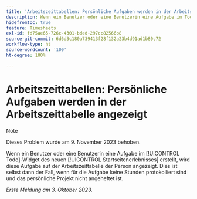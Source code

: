 ```yaml
---
title: 'Arbeitszeittabellen: Persönliche Aufgaben werden in der Arbeitszeittabelle angezeigt'
description: Wenn ein Benutzer oder eine Benutzerin eine Aufgabe im Todo-Widget des neuen Startseitenerlebnisses erstellt, wird diese Aufgabe auf der Arbeitszeittabelle der Person angezeigt. Dies ist selbst dann der Fall, wenn für die Aufgabe keine Stunden protokolliert sind und das persönliche Projekt nicht angeheftet ist.
hidefromtoc: true
feature: Timesheets
exl-id: fd75ae65-726c-4301-bded-297cc82566b8
source-git-commit: 6d6d3c180a739413f28f132a23b4d91ad1b80c72
workflow-type: ht
source-wordcount: '100'
ht-degree: 100%

---
```


# Arbeitszeittabellen: Persönliche Aufgaben werden in der Arbeitszeittabelle angezeigt

>[!NOTE]
>
>Dieses Problem wurde am 9. November 2023 behoben.

Wenn ein Benutzer oder eine Benutzerin eine Aufgabe im [!UICONTROL Todo]-Widget des neuen [!UICONTROL Startseitenerlebnisses] erstellt, wird diese Aufgabe auf der Arbeitszeittabelle der Person angezeigt. Dies ist selbst dann der Fall, wenn für die Aufgabe keine Stunden protokolliert sind und das persönliche Projekt nicht angeheftet ist.

_Erste Meldung am 3. Oktober 2023._
